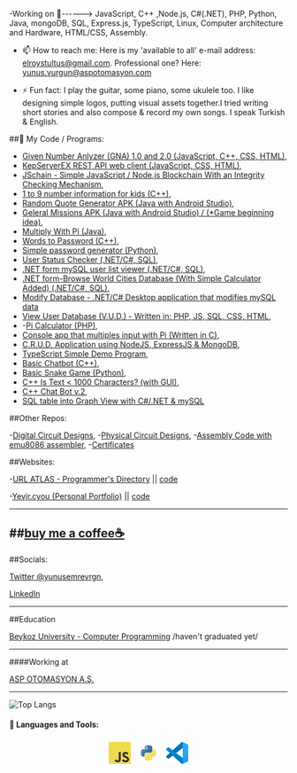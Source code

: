 -Working on 🐝------> JavaScript, C++ ,Node.js, C#(.NET), PHP, Python, Java, mongoDB, SQL, Express.js, TypeScript, Linux, Computer architecture and Hardware, HTML/CSS, Assembly.

- 📫 How to reach me: Here is my 'available to all' e-mail address: elroystultus@gmail.com. Professional one? Here: yunus.vurgun@aspotomasyon.com

- ⚡ Fun fact: I play the guitar, some piano, some ukulele too. I like designing simple logos, putting visual assets together.I tried writing short stories and also compose & record my own songs. I speak Turkish & English.
 

##🐝 My Code / Programs:

- [Given Number Anlyzer (GNA) 1.0 and 2.0 (JavaScript, C++, CSS, HTML)](https://github.com/yunusemrejr/Given-Number-Anlyzer-GNA-1.0-and-2.0-JavaScript-C-CSS-HTML-),
- [KepServerEX REST API web client (JavaScript, CSS, HTML)](https://github.com/yunusemrejr/KepServerEX-REST-API-web-client),
- [JSchain - Simple JavaScript / Node.js Blockchain With an Integrity Checking Mechanism](https://github.com/yunusemrejr/JSchain---Simple-JavaScript-Node.js-Blockchain-With-an-Integrity-Checking-Mechanism),
- [1 to 9 number information for kids (C++)](https://github.com/yunusemrejr/1-to-9-number-information),
- [Random Quote Generator APK (Java with Android Studio)](https://github.com/yunusemrejr/Random-Quote-Generator-APK),
- [Geleral Missions APK (Java with Android Studio) / (*Game beginning idea)](https://github.com/yunusemrejr/Android-App-Simple-Game-Beginning),
- [Multiply With Pi (Java)](https://github.com/yunusemrejr/Java-Code-That-Multiplies-Your-Input-With-Pi),
- [Words to Password (C++)](https://github.com/yunusemrejr/Worlds-to-Password-CPP),
- [Simple password generator (Python)](https://github.com/yunusemrejr/Simple-password-generator-Python-),
- [User Status Checker (.NET/C#, SQL)](https://github.com/yunusemrejr/User-Status-Checker),
- [.NET form mySQL user list viewer (.NET/C#, SQL)](https://github.com/yunusemrejr/.NET-form-mySQL-user-list-viewer),
- [.NET form-Browse World Cities Database (With Simple Calculator Added) (.NET/C#, SQL)](https://github.com/yunusemrejr/dotNET-Csharp-BrowseWorldDB),
- [Modify Database - .NET/C# Desktop application that modifies mySQL data](https://github.com/yunusemrejr/Modify-Database-Cs-NET)
- [View User Database (V.U.D.) - Written in: PHP, JS, SQL, CSS, HTML](https://github.com/yunusemrejr/VUD-PHP),
- -[Pi Calculator (PHP)](https://github.com/yunusemrejr/PHP-Pi),
- [Console app that multiples input with Pi (Written in C)](https://github.com/yunusemrejr/C-program-that-multiplies-with-Pi),
- [C.R.U.D. Application using NodeJS, ExpressJS & MongoDB](https://github.com/yunusemrejr/CRUD-with-NodeJS-ExpressJS-MongoDB),
- [TypeScript Simple Demo Program](https://github.com/yunusemrejr/TypeScript-Simple-Demo),
- [Basic Chatbot (C++)](https://github.com/yunusemrejr/Chat-Bot-With-Cpp),
- [Basic Snake Game (Python)](https://github.com/yunusemrejr/Basic-Snake-Game),
- [C++ Is Text < 1000 Characters? (with GUI)](https://github.com/yunusemrejr/Text-Length-1000-or-Not--),
- [C++ Chat Bot v.2](https://github.com/yunusemrejr/Chat-Bot-v2-Cpp), 
- [SQL table into Graph View with C#/.NET & mySQL](https://github.com/yunusemrejr/Chart-C--NET-and-SQL)


##Other Repos:

-[Digital Circuit Designs](https://github.com/yunusemrejr/CircuitsWithDigitalWorks),
-[Physical Circuit Designs](https://github.com/yunusemrejr/PhysicalCircuits),
-[Assembly Code with emu8086 assembler](https://github.com/yunusemrejr/Assembly),
-[Certificates](https://github.com/yunusemrejr/Certificates)

##Websites:

-[URL ATLAS - Programmer's Directory](http://www.urlatlas.org) || [code](https://github.com/yunusemrejr/URL-ATLAS)

-[Yevjr.cyou (Personal Portfolio)](http://yevjr.cyou/) || [code](https://github.com/yunusemrejr/YEVJR-CYOU)

---------------------
##[buy me a coffee☕](https://www.buymeacoffee.com/yunusemrevrgn)
---------------------

##Socials:

[Twitter @yunusemrevrgn](https://twitter.com/yunusemrevrgn),

[LinkedIn](https://www.linkedin.com/in/yunus-emre-vurgun-49ba9a177)

---------------------

##Education

[Beykoz University - Computer Programming](https://beykoz.edu.tr/) /haven't graduated yet/


---------------------

####Working at

[ASP OTOMASYON A.Ş.](https://opcturkey.com/)


---------------------
 ![Top Langs](https://github-readme-stats.vercel.app/api/top-langs/?username=yunusemrejr&hide=,css,html&theme=tokyonight)

#### 🧰 Languages and Tools:
<p align="center">
 <img src="https://raw.githubusercontent.com/github/explore/80688e429a7d4ef2fca1e82350fe8e3517d3494d/topics/javascript/javascript.png" alt="Javascript" height="40" style="vertical-align:top; margin:4px">
<img src="https://raw.githubusercontent.com/github/explore/80688e429a7d4ef2fca1e82350fe8e3517d3494d/topics/python/python.png" alt="Python" height="40" style="vertical-align:top; margin:4px">
<img src="https://raw.githubusercontent.com/github/explore/80688e429a7d4ef2fca1e82350fe8e3517d3494d/topics/visual-studio-code/visual-studio-code.png" alt="VS Code" height="40" style="vertical-align:top; margin:4px">
</p>





